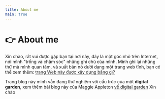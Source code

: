 ```yaml
---
title: About me
main: true
---
```

# 👉 About me

Xin chào, rất vui được gặp bạn tại nơi này, đây là một góc nhỏ trên Internet, nơi mình "trồng và chăm sóc" những ghi chú của mình. Mình ghi lại những thứ mà mình quan tâm, và xuất bản nó dưới dạng một trang web tĩnh, bạn có thể xem thêm: [trang Web này được xây dựng bằng gì?](garden/trang-web-nay-duoc-xay-bang-gi)

Trang blog này mình vẫn đang thử nghiệm với cấu trúc của một **digital garden**, xem thêm bài blog này của Maggie Appleton [về digital garden](garden/digital-garden)
Xin chào
